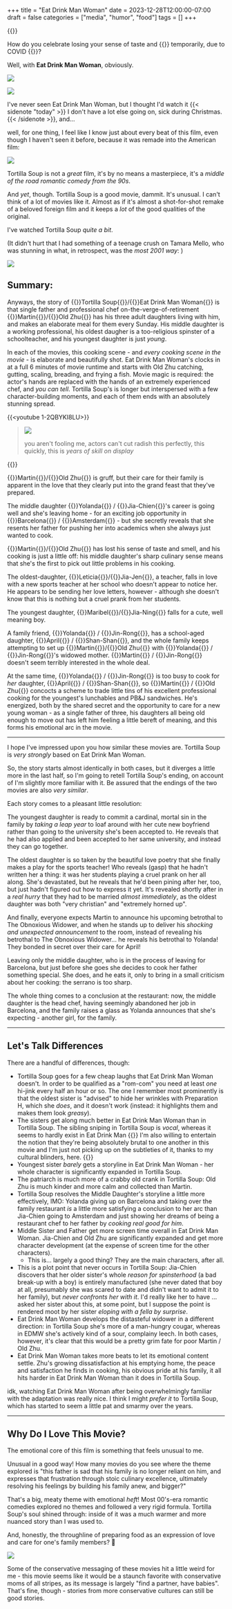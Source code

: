 +++
title = "Eat Drink Man Woman"
date = 2023-12-28T12:00:00-07:00
draft = false
categories = ["media", "humor", "food"]
tags = []
+++

{{<imgwebp src="chopchop.png">}}
<!--more-->


How do you celebrate losing your sense of taste and
{{<sidenote smell>}}
temporarily, due to COVID
{{</sidenote>}}?

Well, with **Eat Drink Man Woman**, obviously.

![](./edmw.png)

![](./man-2.png)

I've never seen Eat Drink Man Woman, but I thought I'd watch it {{< sidenote "today" >}}
I don't have a lot else going on, sick during Christmas.
{{< /sidenote >}}, and...

well, for one thing, I feel like I know just about every beat of this film, even though I haven't seen it before, because it was remade into the American film:

![](./tortilla_soup.png)

Tortilla Soup is not a _great_ film, it's by no means a masterpiece, it's a _middle of the road romantic comedy from the 90s_.

And _yet_, though. Tortilla Soup is a good movie, dammit. It's unusual. I can't think of a lot of movies like it. Almost as if it's almost a shot-for-shot remake of a beloved foreign film and it keeps a _lot_ of the good qualities of the original.

I've watched Tortilla Soup _quite a bit_.

(It didn't hurt that I had something of a teenage crush on Tamara Mello, who was stunning in what, in retrospect, was the _most 2001 way_: )

![](./mello.png)

## Summary:

Anyways, the story of {{<red>}}Tortilla Soup{{</red>}}/{{<blue>}}Eat Drink Man Woman{{</blue>}} is that single father and professional chef on-the-verge-of-retirement
{{<red>}}Martin{{</red>}}/{{<blue>}}Old Zhu{{</blue>}}
has his three adult daughters living with him, and makes an elaborate meal for them every Sunday. His middle daughter is a working professional, his oldest daugher is a too-religious spinster of a schoolteacher, and his youngest daughter is just _young_.

In each of the movies, this cooking scene - and _every cooking scene in the movie_ - is elaborate and beautifully shot. Eat Drink Man Woman's clocks in at a full 6 minutes of movie runtime and starts with Old Zhu catching, gutting, scaling, breading, and frying a fish. Movie magic is required: the actor's hands are replaced with the hands of an extremely experienced chef, and _you can tell_. Tortilla Soup's is longer but interspersed with a few character-building moments, and each of them ends with an absolutely stunning spread.

{{<youtube 1-2QBYKI8LU>}}

> ![](./dice.png)
>
> you aren't fooling me, actors can't cut radish this perfectly, this quickly, this is _years of skill on display_

{{<youtube PrefHMZ3iWk>}}


{{<red>}}Martin{{</red>}}/{{<blue>}}Old Zhu{{</blue>}} is gruff, but their care for their family is apparent in the love that they clearly put into the grand feast that they've prepared.

The middle daughter {{<red>}}Yolanda{{</red>}} / {{<blue>}}Jia-Chien{{</blue>}}'s career is going well and she's leaving home - for an exciting job opportunity in {{<red>}}Barcelona{{</red>}} / {{<blue>}}Amsterdam{{</blue>}} - but she secretly reveals that she resents her father for pushing her into academics when she always just wanted to cook.

{{<red>}}Martin{{</red>}}/{{<blue>}}Old Zhu{{</blue>}}
has lost his sense of taste and smell, and his cooking is just a little off: his middle daughter's sharp culinary sense means that she's the first to pick out little problems in his cooking.

The oldest-daughter, {{<red>}}Leticia{{</red>}}/{{<blue>}}Jia-Jen{{</blue>}}, a teacher, falls in love with a new sports teacher at her school who doesn't appear to notice her. He appears to be sending her love letters, however - although she doesn't know that this is nothing but a cruel prank from her students.

The youngest daughter, {{<red>}}Maribel{{</red>}}/{{<blue>}}Jia-Ning{{</blue>}} falls for a cute, well meaning boy.

A family friend, {{<red>}}Yolanda{{</red>}} / {{<blue>}}Jin-Rong{{</blue>}}, has a school-aged daughter, {{<red>}}April{{</red>}} / {{<blue>}}Shan-Shan{{</blue>}}, and the whole family keeps attempting to set up
{{<red>}}Martin{{</red>}}/{{<blue>}}Old Zhu{{</blue>}}
with {{<red>}}Yolanda{{</red>}} / {{<blue>}}Jin-Rong{{</blue>}}'s widowed mother.
{{<red>}}Martin{{</red>}} / {{<blue>}}Jin-Rong{{</blue>}} doesn't seem terribly interested in the whole deal.

At the same time, {{<red>}}Yolanda{{</red>}} / {{<blue>}}Jin-Rong{{</blue>}} is too busy to cook for _her_ daughter, {{<red>}}April{{</red>}} / {{<blue>}}Shan-Shan{{</blue>}}, so {{<red>}}Martin{{</red>}} / {{<blue>}}Old Zhu{{</blue>}} concocts a scheme to trade little tins of his excellent professional cooking for the youngest's lunchables and PB&J sandwiches. He's energized, both by the shared secret and the opportunity to care for a new young woman - as a single father of three, his daughters all being old enough to move out has left him feeling a little bereft of meaning, and this forms his emotional arc in the movie.

------

I hope I've impressed upon you how similar these movies are. Tortilla Soup is _very strongly_ based on Eat Drink Man Woman.

So, the story starts almost identically in both cases, but it diverges a little more in the last half, so I'm going to retell Tortilla Soup's ending, on account of I'm slightly more familiar with it. Be assured that the endings of the two movies are also _very similar_.

Each story comes to a pleasant little resolution:

The youngest daughter is ready to commit a cardinal, mortal sin in the family by _taking a leap year_ to loaf around with her cute new boyfriend rather than going to the university she's been accepted to. He reveals that he had also applied and been accepted to her same university, and instead they can go together.

The oldest daughter is so taken by the beautiful love poetry that she finally makes a play for the sports teacher! Who reveals (gasp) that he hadn't written her a thing: it was her students playing a cruel prank on her all along. She's devastated, but he reveals that he'd been pining after her, too, but just hadn't figured out how to express it yet. It's revealed shortly after in a _real hurry_ that they had to be married _almost immediately_, as the oldest daughter was both "very christian" and "extremely horned up".

And finally, everyone expects Martin to announce his upcoming betrothal to The Obnoxious Widower, and when he stands up to deliver his _shocking and unexpected announcement_ to the room, instead of revealing his betrothal to The Obnoxious Widower... he reveals his betrothal to Yolanda! They bonded in secret over their care for April!

Leaving only the middle daughter, who is in the process of leaving for Barcelona, but just before she goes she decides to cook her father something special. She does, and he eats it, only to bring in a small criticism about her cooking: the serrano is too sharp.

The whole thing comes to a conclusion at the restaurant: now, the middle daughter is the head chef, having seemingly abandoned her job in Barcelona, and the family raises a glass as Yolanda announces that she's expecting - another girl, for the family.

------
## Let's Talk Differences

There are a handful of differences, though:

* Tortilla Soup goes for a few cheap laughs that Eat Drink Man Woman doesn't. In order to be qualified as a "rom-com" you need at least _one_ hi-jink every half an hour or so. The one I remember most prominently is that the oldest sister is "advised" to hide her wrinkles with Preparation H, which she _does_, and it doesn't work (instead: it highlights them and makes them look _greasy_).
* The sisters get along much better in Eat Drink Man Woman than in Tortilla Soup. The sibling sniping in Tortilla Soup is _vocal_, whereas it seems to hardly exist in Eat Drink Man
{{<sidenote Woman.>}}
I'm also willing to entertain the notion that they're being absolutely brutal to one another in this movie and I'm just not
picking up on the subtleties of it, thanks to my cultural blinders, here.
{{</sidenote>}}
* Youngest sister _barely_ gets a storyline in Eat Drink Man Woman - her whole character is significantly expanded in Tortilla Soup.
* The patriarch is much more of a crabby old crank in Tortilla Soup: Old Zhu is much kinder and more calm and collected than Martin.
* Tortilla Soup resolves the Middle Daughter's storyline a little more effectively, IMO: Yolanda giving up on Barcelona and taking over the family restaurant _is_ a little more satisfying a conclusion to her arc than Jia-Chien going to Amsterdam and just showing her dreams of being a restaurant chef to her father by _cooking real good for him_.
* Middle Sister and Father get more screen time overall in Eat Drink Man Woman. Jia-Chien and Old Zhu are significantly expanded and get more character development (at the expense of screen time for the other characters).
  * This is... largely a good thing? They are the main characters, after all.
* This is a plot point that never occurs in Tortilla Soup: Jia-Chien discovers that her older sister's whole _reason for spinsterhood_ (a bad break-up with a boy) is entirely manufactured (she never dated that boy at all, presumably she was scared to date and didn't want to admit it to her family), but _never confronts her with it_. I'd really like her to have ... asked her sister about this, at some point, but I suppose the point is rendered moot by her sister _eloping with a fella by surprise_.
* Eat Drink Man Woman develops the distasteful widower in a different direction: in Tortilla Soup she's more of a man-hungry cougar, whereas in EDMW she's actively kind of a sour, complainy leech. In both cases, however, it's clear that this would be a pretty grim fate for poor Martin / Old Zhu.
* Eat Drink Man Woman takes more beats to let its emotional content settle. Zhu's growing dissatisfaction at his emptying home, the peace and satisfaction he finds in cooking, his obvious pride at his family, it all hits harder in Eat Drink Man Woman than it does in Tortilla Soup.

idk, watching Eat Drink Man Woman after being overwhelmingly familiar with the adaptation was really nice. I think I might _prefer it_ to Tortilla Soup, which has started to seem a little pat and smarmy over the years.

-----

## Why Do I Love This Movie?

The emotional core of this film is something that feels unusual to me.

Unusual in a good way! How many movies do you see where the theme explored is "this father is sad that his family is no longer reliant on him, and expresses that frustration through stoic culinary excellence, ultimately resolving his feelings by building his family anew, and bigger?"

That's a big, meaty theme with emotional _heft_! Most 00's-era romantic comedies explored no themes and followed a very rigid formula. Tortilla Soup's soul shined through: inside of it was a much warmer and more nuanced story than I was used to.

And, honestly, the throughline of preparing food as an expression of love and care for one's family members? 🥲

![](./buffet.png)

Some of the conservative messaging of these movies hit a little weird for me - this movie seems like it would be a staunch favorite with conservative moms of all stripes, as its message is largely "find a partner, have babies". That's fine, though - stories from more conservative cultures can still be good stories.
